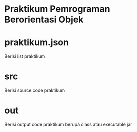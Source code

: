 # Praktikum Pemrograman Berorientasi Objek

# praktikum.json
Berisi list praktikum

# src
Berisi source code praktikum

# out
Berisi output code praktikum berupa class atau executable jar
